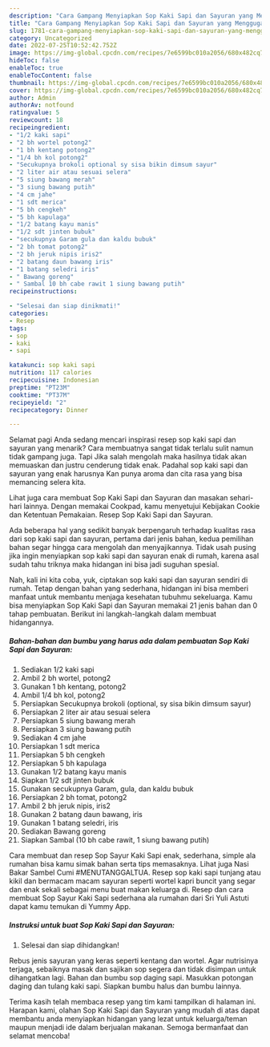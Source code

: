 ```yaml
---
description: "Cara Gampang Menyiapkan Sop Kaki Sapi dan Sayuran yang Menggugah Selera"
title: "Cara Gampang Menyiapkan Sop Kaki Sapi dan Sayuran yang Menggugah Selera"
slug: 1781-cara-gampang-menyiapkan-sop-kaki-sapi-dan-sayuran-yang-menggugah-selera
category: Uncategorized
date: 2022-07-25T10:52:42.752Z
image: https://img-global.cpcdn.com/recipes/7e6599bc010a2056/680x482cq70/sop-kaki-sapi-dan-sayuran-foto-resep-utama.jpg
hideToc: false
enableToc: true
enableTocContent: false
thumbnail: https://img-global.cpcdn.com/recipes/7e6599bc010a2056/680x482cq70/sop-kaki-sapi-dan-sayuran-foto-resep-utama.jpg
cover: https://img-global.cpcdn.com/recipes/7e6599bc010a2056/680x482cq70/sop-kaki-sapi-dan-sayuran-foto-resep-utama.jpg
author: Admin
authorAv: notfound
ratingvalue: 5
reviewcount: 18
recipeingredient:
- "1/2 kaki sapi"
- "2 bh wortel potong2"
- "1 bh kentang potong2"
- "1/4 bh kol potong2"
- "Secukupnya brokoli optional sy sisa bikin dimsum sayur"
- "2 liter air atau sesuai selera"
- "5 siung bawang merah"
- "3 siung bawang putih"
- "4 cm jahe"
- "1 sdt merica"
- "5 bh cengkeh"
- "5 bh kapulaga"
- "1/2 batang kayu manis"
- "1/2 sdt jinten bubuk"
- "secukupnya Garam gula dan kaldu bubuk"
- "2 bh tomat potong2"
- "2 bh jeruk nipis iris2"
- "2 batang daun bawang iris"
- "1 batang seledri iris"
- " Bawang goreng"
- " Sambal 10 bh cabe rawit 1 siung bawang putih"
recipeinstructions:

- "Selesai dan siap dinikmati!"
categories:
- Resep
tags:
- sop
- kaki
- sapi

katakunci: sop kaki sapi 
nutrition: 117 calories
recipecuisine: Indonesian
preptime: "PT23M"
cooktime: "PT37M"
recipeyield: "2"
recipecategory: Dinner

---
```



Selamat pagi Anda sedang mencari inspirasi resep sop kaki sapi dan sayuran yang menarik? Cara membuatnya sangat tidak terlalu sulit namun tidak gampang juga. Tapi Jika salah mengolah maka hasilnya tidak akan memuaskan dan justru cenderung tidak enak. Padahal sop kaki sapi dan sayuran yang enak harusnya Kan punya aroma dan cita rasa yang bisa memancing selera kita.


Lihat juga cara membuat Sop Kaki Sapi dan Sayuran dan masakan sehari-hari lainnya. Dengan memakai Cookpad, kamu menyetujui Kebijakan Cookie dan Ketentuan Pemakaian. Resep Sop Kaki Sapi dan Sayuran.

Ada beberapa hal yang sedikit banyak berpengaruh terhadap kualitas rasa dari sop kaki sapi dan sayuran, pertama dari jenis bahan, kedua pemilihan bahan segar hingga cara mengolah dan menyajikannya. Tidak usah pusing jika ingin menyiapkan sop kaki sapi dan sayuran enak di rumah, karena asal sudah tahu triknya maka hidangan ini bisa jadi suguhan spesial.


Nah, kali ini kita coba, yuk, ciptakan sop kaki sapi dan sayuran sendiri di rumah. Tetap dengan bahan yang sederhana, hidangan ini bisa memberi manfaat untuk membantu menjaga kesehatan tubuhmu sekeluarga. Kamu bisa menyiapkan Sop Kaki Sapi dan Sayuran memakai 21 jenis bahan dan 0 tahap pembuatan. Berikut ini langkah-langkah dalam membuat hidangannya.

<!--inarticleads1-->

##### Bahan-bahan dan bumbu yang harus ada dalam pembuatan Sop Kaki Sapi dan Sayuran:

1. Sediakan 1/2 kaki sapi
1. Ambil 2 bh wortel, potong2
1. Gunakan 1 bh kentang, potong2
1. Ambil 1/4 bh kol, potong2
1. Persiapkan Secukupnya brokoli (optional, sy sisa bikin dimsum sayur)
1. Persiapkan 2 liter air atau sesuai selera
1. Persiapkan 5 siung bawang merah
1. Persiapkan 3 siung bawang putih
1. Sediakan 4 cm jahe
1. Persiapkan 1 sdt merica
1. Persiapkan 5 bh cengkeh
1. Persiapkan 5 bh kapulaga
1. Gunakan 1/2 batang kayu manis
1. Siapkan 1/2 sdt jinten bubuk
1. Gunakan secukupnya Garam, gula, dan kaldu bubuk
1. Persiapkan 2 bh tomat, potong2
1. Ambil 2 bh jeruk nipis, iris2
1. Gunakan 2 batang daun bawang, iris
1. Gunakan 1 batang seledri, iris
1. Sediakan  Bawang goreng
1. Siapkan  Sambal (10 bh cabe rawit, 1 siung bawang putih)


Cara membuat dan resep Sop Sayur Kaki Sapi enak, sederhana, simple ala rumahan bisa kamu simak bahan serta tips memasaknya. Lihat juga Nasi Bakar Sambel Cumi #MENUTANGGALTUA. Resep sop kaki sapi tunjang atau kikil dan bermacam macam sayuran seperti wortel kapri buncit yang segar dan enak sekali sebagai menu buat makan keluarga di. Resep dan cara membuat Sop Sayur Kaki Sapi sederhana ala rumahan dari Sri Yuli Astuti dapat kamu temukan di Yummy App. 

<!--inarticleads2-->

##### Instruksi untuk buat Sop Kaki Sapi dan Sayuran:


1. Selesai dan siap dihidangkan!

Rebus jenis sayuran yang keras seperti kentang dan wortel. Agar nutrisinya terjaga, sebaiknya masak dan sajikan sop segera dan tidak disimpan untuk dihangatkan lagi. Bahan dan bumbu sop daging sapi. Masukkan potongan daging dan tulang kaki sapi. Siapkan bumbu halus dan bumbu lainnya. 

Terima kasih telah membaca resep yang tim kami tampilkan di halaman ini. Harapan kami, olahan Sop Kaki Sapi dan Sayuran yang mudah di atas dapat membantu anda menyiapkan hidangan yang lezat untuk keluarga/teman maupun menjadi ide dalam berjualan makanan. Semoga bermanfaat dan selamat mencoba!
